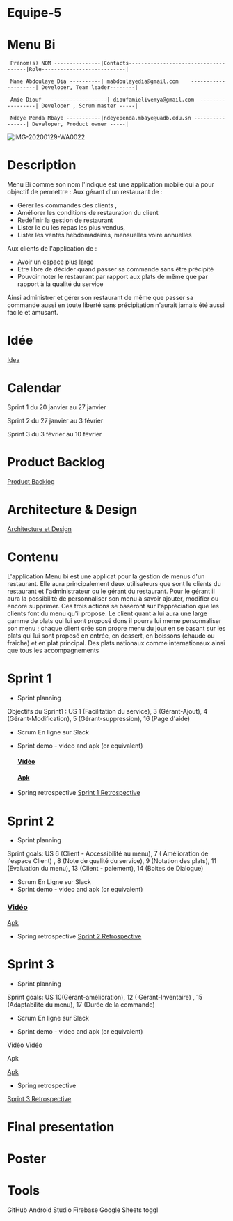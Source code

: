 # Equipe-5

# Menu Bi


`` Prénom(s) NOM ---------------|Contacts-------------------------------------|Role---------------------------|`` 

`` Mame Abdoulaye Dia ----------| mabdoulayedia@gmail.com    --------------------| Developer, Team leader--------|`` 

`` Amie Diouf   ------------------| dioufamielivemya@gmail.com  -----------------| Developer , Scrum master -----|`` 

`` Ndeye Penda Mbaye -----------|ndeyependa.mbaye@uadb.edu.sn ----------------| Developer, Product owner -----|`` 

![IMG-20200129-WA0022](https://user-images.githubusercontent.com/49824139/73356907-47c5ea00-4293-11ea-9a87-cfa8862c3649.jpg)

# Description

Menu Bi comme son nom l'indique est une application mobile qui a pour objectif de permettre : 
Aux gérant d'un restaurant de : 
  - Gérer les commandes des clients ,
  - Améliorer les conditions de restauration du client
  - Redéfinir la gestion de restaurant
  - Lister le ou les repas les plus vendus,
  - Lister les ventes hebdomadaires, mensuelles voire annuelles 

Aux clients de l'application de :
- Avoir un espace plus large 
- Etre libre de décider quand passer sa commande sans être précipité
- Pouvoir noter le restaurant par rapport aux plats de même que par rapport à la qualité du  service 

Ainsi administrer et gérer son restaurant de même que passer sa commande aussi en toute liberté sans précipitation  n'aurait jamais été aussi facile et amusant.
# Idée

<a href="https://github.com/Penda2M/Team-5/blob/master/Idea.md"> Idea</a>

# Calendar
Sprint 1 du 20 janvier au 27 janvier

Sprint 2 du 27 janvier au 3 février

Sprint 3 du 3 février au 10 février
# Product Backlog
<a href="https://docs.google.com/spreadsheets/d/1ORDrBpE6AaK-ZOggjI5uBqdKJUpit-m5gIo9dFKkrFA/edit?ts=5df38714#gid=8"> Product Backlog</a>
# Architecture & Design 
<a href="https://github.com/Penda2M/Team-5/edit/master/Architecture_et_Design.md"> Architecture et Design</a>

# Contenu

L'application Menu bi est une applicat pour la gestion de menus d'un restaurant. Elle aura principalement deux utilisateurs que sont le  clients du restaurant et l'administrateur ou le gérant du restaurant. Pour le gérant il aura la possibilité de personnaliser son menu à savoir ajouter, modifier ou encore supprimer. Ces trois actions se baseront sur l'appréciation que les clients font du menu qu'il propose. Le client quant à lui aura une large gamme de plats qui lui sont proposé dons il pourra lui meme personnaliser son menu ; chaque client crée son propre menu du jour en se basant sur les plats qui lui sont proposé en entrée, en dessert, en boissons (chaude ou fraiche) et en plat principal. Des plats nationaux comme internationaux  ainsi que tous les accompagnements

# Sprint 1 

* Sprint planning

Objectifs du Sprint1 : US 1 (Facilitation du service), 3 (Gérant-Ajout), 4 (Gérant-Modification), 5 (Gérant-suppression), 16 (Page d'aide) 

* Scrum
En ligne sur Slack

* Sprint demo - video and apk (or equivalent)

  #### <a href="https://youtu.be/NsU34ImnQb0"> Vidéo </a> 

  #### <a href="https://github.com/Penda2M/Team-5/blob/master/MenuBI/menubi.apk"> Apk </a>
     
* Spring retrospective
<a href="https://github.com/Penda2M/Team-5/blob/master/Sprint_1_Retrospective.md"> Sprint 1 Retrospective</a>


# Sprint 2
 
* Sprint planning

 Sprint goals: US 6 (Client - Accessibilité au menu), 7 ( Amélioration de l'espace Client) , 8 (Note de qualité du service), 9 (Notation des plats),  11 (Evaluation du menu), 13 (Client - paiement), 14 (Boites de Dialogue)
 
* Scrum
En Ligne sur Slack
* Sprint demo - video and apk (or equivalent)

### <a href="https://youtu.be/WX8_N1Kk4us">Vidéo</a>

 <a href="https://github.com/Penda2M/Team-5/blob/master/MenuBI/menubi.apk"> Apk </a>


* Spring retrospective
<a href="https://github.com/Penda2M/Team-5/blob/master/Sprint_2_Retrospective.md">Sprint 2 Retrospective</a>

# Sprint 3

* Sprint planning

Sprint goals: US 10(Gérant-amélioration), 12 ( Gérant-Inventaire) , 15 (Adaptabilité du menu), 17 (Durée de la commande)

* Scrum
En ligne sur Slack

* Sprint demo - video and apk (or equivalent)

Vidéo
<a href="https://youtu.be/CbrHlgaPLIQ"> Vidéo </a> 

Apk

 <a href="https://github.com/Penda2M/Team-5/blob/master/MenuBI/menubi.apk"> Apk </a> 

* Spring retrospective

<a href="https://github.com/Penda2M/Team-5/blob/master/Sprint_3_Retrospective.md">Sprint 3 Retrospective</a>

# Final presentation

# Poster

# Tools
GitHub
Android Studio 
Firebase
Google Sheets
toggl
